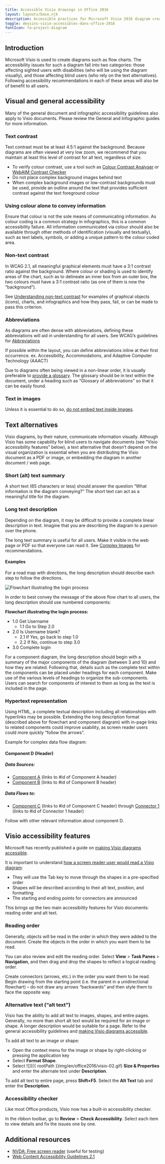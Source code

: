 ```yaml
---
title: Accessible Visio drawings in Office 2016
layout: layouts/base.njk
description: Accessible practices for Microsoft Visio 2016 diagram creation.
toggle: dessins-visio-accessibles-dans-office-2016
fontIcon: fa-project-diagram
---
```


## Introduction

Microsoft Visio is used to create diagrams such as flow charts. The accessibility issues for such a diagram fall into two categories: those affecting sighted users with disabilities (who will be using the diagram visually), and those affecting blind users (who rely on the text alternatives). Following accessibility recommendations in each of these areas will also be of benefit to all users.

## Visual and general accessibility

Many of the general document and infographic accessibility guidelines also apply to Visio documents. Please review the General and Infographic guides for more information.

### Text contrast

Text contrast must be at least 4.5:1 against the background. Because diagrams are often viewed at very low zoom, we recommend that you maintain at least this level of contrast for all text, regardless of size.

- To verify colour contrast, use a tool such as [Colour Contrast Analyser](https://developer.paciellogroup.com/resources/contrastanalyser/) or [WebAIM Contrast Checker](https://webaim.org/resources/contrastchecker/)
- Do not place complex background images behind text
- When complex background images or low-contrast backgrounds must be used, provide an outline around the text that provides sufficient contrast against the text foreground colour

### Using colour alone to convey information

Ensure that colour is not the sole means of communicating information. As colour coding is a common strategy in infographics, this is a common accessibility failure. All information communicated via colour should also be available through other methods of identification (visually and textually), such as text labels, symbols, or adding a unique pattern to the colour coded area.

### Non-text contrast

In WCAG 2.1, all meaningful graphical elements must have a 3:1 contrast ratio against the background. Where colour or shading is used to identify areas of the chart, such as to delineate an inner box from an outer box, the two colours must have a 3:1 contrast ratio (as one of them is now the “background”).

See [Understanding non-text contrast](https://www.w3.org/WAI/WCAG21/Understanding/non-text-contrast.html#graphical-objects) for examples of graphical objects (icons), charts, and infographics and how they pass, fail, or can be made to pass this criterion.

### Abbreviations

As diagrams are often dense with abbreviations, defining these abbreviations will aid in understanding for all users. See WCAG’s guidelines for [Abbreviations](https://www.w3.org/TR/UNDERSTANDING-WCAG20/meaning-located.html)

If possible within the layout, you can define abbreviations inline at their first occurrence.
ex. Accessibility, Accommodations, and Adaptive Computer Technology (AAACT)

Due to diagrams often being viewed in a non-linear order, it is usually preferable to [provide a glossary](https://www.w3.org/TR/WCAG20-TECHS/G62.html). The glossary should be in text within the document, under a heading such as “Glossary of abbreviations” so that it can be easily found.

### Text in images

Unless it is essential to do so, [do not embed text inside images](https://www.w3.org/WAI/WCAG21/Understanding/images-of-text.html).

## Text alternatives

Visio diagrams, by their nature, communicate information visually. Although Visio has some capability for blind users to navigate documents (see “Visio accessibility features” below), a text alternative that doesn’t depend on the visual organization is essential when you are distributing the Visio document as a PDF or image, or embedding the diagram in another document / web page.

### Short (alt) text summary

A short text (65 characters or less) should answer the question “What information is the diagram conveying?” The short text can act as a meaningful title for the diagram.

### Long text description

Depending on the diagram, it may be difficult to provide a complete linear description in text. Imagine that you are describing the diagram to a person over the phone.

The long text summary is useful for all users. Make it visible in the web page or PDF so that everyone can read it. See [Complex Images](https://www.w3.org/WAI/tutorials/images/complex/) for recommendations.

#### Examples

For a road map with directions, the long description should describe each step to follow the directions.

<div class="row">
<div class="col-md-7 mrgn-bttm-md">
<img class="img-responsive" src="{{ rootPath }}img/en/office2016/visio-01.gif" alt="Flowchart illustrating the login process">
</div>
</div>

In order to best convey the message of the above flow chart to all users, the long description should use numbered components:

<div class="brdr-rds-0 well">

**Flowchart illustrating the login process:**

- 1.0 Get Username
  - 1.1 Go to Step 2.0
- 2.0 Is Username blank?
  - 2.1 If Yes, go back to step 1.0
  - 2.2 If No, continue to step 3.0
- 3.0 Complete login

</div>

For a component diagram, the long description should begin with a summary of the major components of the diagram (between 3 and 10) and how they are related. Following that, details such as the complete text within the components can be placed under headings for each component. Make use of the various levels of headings to organize the sub-components. Users can search for components of interest to them as long as the text is included in the page.

### Hypertext representation

Using HTML, a complete textual description including all relationships with hyperlinks may be possible. Extending the long description format (described above for flowchart and component diagram) with in-page links to related components could improve usability, as screen reader users could more quickly “follow the arrows”.

Example for complex data flow diagram:

<div class="brdr-rds-0 well">

#### Component D (Header)

##### Data Sources:

- [Component A](#componentA) (links to #id of Component A header)
- [Component B](#componentB) (links to #id of Component B header)

##### Data Flows to:

- [Component C](#componentC) (links to #id of Component C header) through [Connector 1](#connector1) (links to #id of Connector 1 header)

Follow with other relevant information about component D.

</div>

## Visio accessibility features

Microsoft has recently published a guide on [making Visio diagrams accessible](https://support.office.com/en-us/article/make-your-visio-diagram-accessible-e2c847a9-f010-4fef-af65-16e252829d44).

It is important to understand [how a screen reader user would read a Visio diagram](https://support.office.com/en-us/article/use-a-screen-reader-to-read-visio-diagrams-45ff89fc-fcd8-4c99-bc21-70eb9af29a61):

- They will use the Tab key to move through the shapes in a pre-specified order
- Shapes will be described according to their alt text, position, and formatting
- The starting and ending points for connectors are announced

This brings up the two main accessibility features for Visio documents: reading order and alt text.

### Reading order

Generally, objects will be read in the order in which they were added to the document. Create the objects in the order in which you want them to be read.

You can also review and edit the reading order. Select **View** > **Task Panes** > **Navigation**, and then drag and drop the shapes to reflect a logical reading order.

Create connectors (arrows, etc.) in the order you want them to be read. Begin drawing from the starting point (i.e. the parent in a unidirectional flowchart) – do not draw any arrows “backwards” and then style them to face the opposite way.

### Alternative text (“alt text”)

Visio has the ability to add alt text to images, shapes, and entire pages. Generally, no more than short alt text would be required for an image or shape. A longer description would be suitable for a page. Refer to the general accessibility guidelines and [making Visio diagrams accessible](https://support.office.com/en-us/article/make-your-visio-diagram-accessible-e2c847a9-f010-4fef-af65-16e252829d44).

To add alt text to an image or shape:

- Open the context menu for the image or shape by right-clicking or pressing the application key
- Select **Format Shape**.
- Select ![]({{ rootPath }}img/en/office2016/visio-02.gif) **Size & Properties** and enter the alternate text under **Description**.

To add alt text to entire page, press **Shift+F5**. Select the **Alt Text** tab and enter the **Description**.

### Accessibility checker

Like most Office products, Visio now has a built-in accessibility checker.

In the ribbon toolbar, go to **Review** > **Check Accessibility**. Select each item to view details and fix the issues one by one.

## Additional resources

- [NVDA: Free screen reader](https://www.nvaccess.org/about-nvda/) (useful for testing)
- [Web Content Accessibility Guidelines 2.1](https://www.w3.org/TR/WCAG21/)
